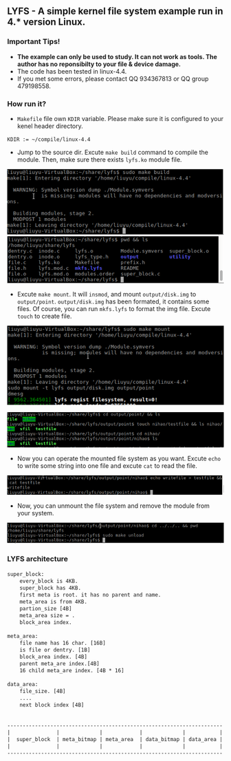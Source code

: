 ## LYFS - A simple kernel file system example run in 4.* version Linux.
### Important Tips!
- **The example can only be used to study. It can not work as tools. The author has no reponsibilty to your file & device damage.**
- The code has been tested in linux-4.4.
- If you met some errors, please contact QQ 934367813 or QQ group 479198558.

### How run it?
- `Makefile` file own `KDIR` variable. Please make sure it is configured to your kenel header directory.

```
KDIR := ~/compile/linux-4.4
```

- Jump to the source dir. Excute `make build` command to compile the module. Then, make sure there exists `lyfs.ko` module file.

![](https://github.com/iDalink/lyfs/blob/master/img/%EF%BC%92%E7%BC%96%E8%AF%91.png?raw=true)
![](https://github.com/iDalink/lyfs/blob/master/img/1%E8%BF%9B%E5%85%A5%E7%9B%AE%E5%BD%95.png?raw=true)

- Excute `make mount`. It will `insmod`, and mount `output/disk.img` to `output/point`. `output/disk.img` has been formated, it contains some files. Of course, you can run `mkfs.lyfs` to format the img file. Excute `touch` to create file.

![](https://github.com/iDalink/lyfs/blob/master/img/%EF%BC%93%E5%AE%89%E8%A3%85%E5%B9%B6%E6%8C%82%E8%BD%BD.png?raw=true)

![](https://github.com/iDalink/lyfs/blob/master/img/%EF%BC%94%E8%BF%9B%E5%85%A5%E5%AD%90%E7%9B%AE%E5%BD%95.png?raw=true)

- Now you can operate the mounted file system as you want.  Excute `echo` to write some string into one file and excute `cat` to read the file. 

![](https://github.com/iDalink/lyfs/blob/master/img/%EF%BC%95%E8%AF%BB%E5%86%99%E6%96%87%E4%BB%B6.png?raw=true)

- Now, you can unmount the file system and remove the module from your system.

![](https://github.com/iDalink/lyfs/blob/master/img/%EF%BC%96%E5%8F%96%E6%B6%88%E6%8C%82%E8%BD%BD%E5%B9%B6%E5%8D%B8%E8%BD%BD.png?raw=true)

### LYFS architecture

```
super_block:
	every_block is 4KB.
	super_block has 4KB.
	first meta is root. it has no parent and name.
	meta_area is from 4KB.
	partion_size [4B]
	meta_area size = .
	block_area index.

meta_area:
	file name has 16 char. [16B]
	is file or dentry. [1B]
	block_area index. [4B]
	parent meta_are index.[4B]
	16 child meta_are index. [4B * 16]

data_area:
	file_size. [4B]
	....
	next block index [4B]


----------------------------------------------------------------------
|				|			  |			   |			 |			 |
|  super_block	| meta_bitmap |	meta_area  | data_bitmap | data_area |
|				|		 	  |			   |			 |			 |
----------------------------------------------------------------------

```
